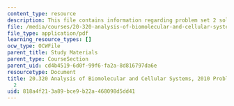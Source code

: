 ```yaml
---
content_type: resource
description: This file contains information regarding problem set 2 solutions.
file: /media/courses/20-320-analysis-of-biomolecular-and-cellular-systems-fall-2012/818a4f213a89bce9b22a468098d5dd41_MIT20_320F12_Fa2010_PS2_so.pdf
file_type: application/pdf
learning_resource_types: []
ocw_type: OCWFile
parent_title: Study Materials
parent_type: CourseSection
parent_uid: cd4b4519-6d0f-99f6-fa2a-8d816797da6e
resourcetype: Document
title: 20.320 Analysis of Biomolecular and Cellular Systems, 2010 Problem Set Solutions
  2
uid: 818a4f21-3a89-bce9-b22a-468098d5dd41
---
```

